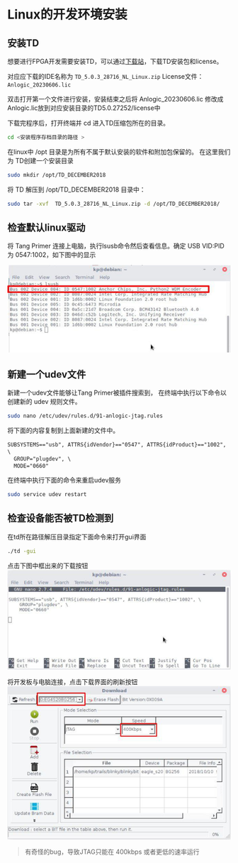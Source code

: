 # Linux的开发环境安装

## 安装TD 

想要进行FPGA开发需要安装TD，可以通过[下载站](https://dl.sipeed.com/shareURL/TANG/Premier/IDE)，下载TD安装包和license。

<!-- 如果下载速度过慢的时候，建议使用[百度网盘](https://eyun.baidu.com/s/3i6FbQzr)进行下载 -->

对应应下载的IDE名称为 `TD_5.0.3_28716_NL_Linux.zip`
License文件：`Anlogic_20230606.lic`

双击打开第一个文件进行安装，安装结束之后将 Anlogic_20230606.lic 修改成Anlogic.lic放到对应安装目录的TD5.0.27252/license中

下载完程序后，打开终端并 cd 进入TD压缩包所在的目录。 

```bash
cd <安装程序存档目录的路径 >
```

在linux中 /opt 目录是为所有不属于默认安装的软件和附加包保留的。 在这里我们为 TD创建一个安装目录

```bash
sudo mkdir /opt/TD_DECEMBER2018
```

将 TD 解压到 /opt/TD_DECEMBER2018 目录中：

```bash
sudo tar -xvf  TD_5.0.3_28716_NL_Linux.zip -d /opt/TD_DECEMBER2018/
```   

## 检查默认linux驱动

将 Tang Primer 连接上电脑，执行lsusb命令然后查看信息。确定 USB VID:PID 为 0547:1002，如下图中的显示

![](./assets/USB_VID.jpg)

## 新建一个udev文件

新建一个udev文件能够让Tang Primer被插件搜索到，
在终端中执行以下命令以创建新的 udev 规则文件。

```bash
sudo nano /etc/udev/rules.d/91-anlogic-jtag.rules
```

将下面的内容复制到上面新建的文件中。

```
SUBSYSTEMS=="usb", ATTRS{idVendor}=="0547", ATTRS{idProduct}=="1002", \
  GROUP="plugdev", \
  MODE="0660"

```

在终端中执行下面的命令来重启udev服务

```bash
sudo service udev restart
```

## 检查设备能否被TD检测到

在td所在路径解压目录指定下面命令来打开gui界面

```bash
./td -gui
```

点击下图中框出来的下载按钮
![](./assets/td_linux_gui.jpg)

将开发板与电脑连接，点击下载界面的刷新按钮
![](./assets/refresh.jpg)

> 有奇怪的bug，导致JTAG只能在 400kbps 或者更低的速率运行

